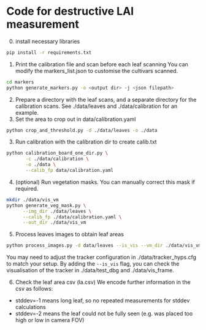 # Code for destructive LAI measurement

0. install necessary libraries
```sh
pip install -r requirements.txt
```
1. Print the calibration file and scan before each leaf scanning
You can modify the markers_list.json to customise the cultivars scanned.
```sh
cd markers
python generate_markers.py -o <output dir> -j <json filepath>
```
2. Prepare a directory with the leaf scans, and a separate directory for the calibration scans. See ./data/leaves and ./data/calibration for an example.
2. Set the area to crop out in data/calibration.yaml
```sh
python crop_and_threshold.py -d ./data/leaves -o ./data
```
3. Run calibration with the calibration dir to create calib.txt
```sh
python calibration_board_one_dir.py \
       -c ./data/calibration \
       -o ./data \
       --calib_fp data/calibration.yaml
```
4. (optional) Run vegetation masks. You can manually correct this mask if required.
```sh
mkdir ./data/vis_vm
python generate_veg_mask.py \
      --img_dir ./data/leaves \
      --calib_fp ./data/calibration.yaml \
      --out_dir ./data/vis_vm
```
5. Process leaves images to obtain leaf areas
```sh
python process_images.py -d data/leaves --is_vis --vm_dir ./data/vis_vm/labeller/semantics
```
You may need to adjust the tracker configuration in ./data/tracker_hyps.cfg to match your setup.
By adding the `--is_vis` flag, you can check the visualisation of the tracker in ./data/test_dbg and ./data/vis_frame.

6. Check the leaf area csv (la.csv)
We encode further information in the csv as follows:
- stddev=-1 means long leaf, so no repeated measurements for stddev calculations
- stddev=-2 means the leaf could not be fully seen (e.g. was placed too high or low in camera FOV)

